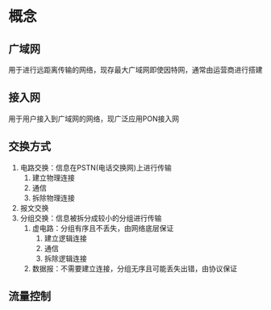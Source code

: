 # 概念

## 广域网
用于进行远距离传输的网络，现存最大广域网即使因特网，通常由运营商进行搭建

## 接入网
用于用户接入到广域网的网络，现广泛应用PON接入网

## 交换方式
1. 电路交换：信息在PSTN(电话交换网)上进行传输
   1. 建立物理连接
   2. 通信
   3. 拆除物理连接
2. 报文交换
3. 分组交换：信息被拆分成较小的分组进行传输
   1. 虚电路：分组有序且不丢失，由网络底层保证
      1. 建立逻辑连接
      2. 通信
      3. 拆除逻辑连接
   2. 数据报：不需要建立连接，分组无序且可能丢失出错，由协议保证

## 流量控制